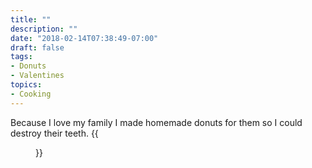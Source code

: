 ```yaml
---
title: ""
description: ""
date: "2018-02-14T07:38:49-07:00"
draft: false
tags:
- Donuts
- Valentines
topics:
- Cooking
---
```


Because I love my family I made homemade donuts for them so I could destroy their teeth. {{<figure src="/minis/2018/02/glazed-donut.jpg">}}
